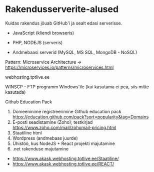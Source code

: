 # Rakendusserverite-alused

Kuidas rakendus jõuab GitHub'i ja sealt edasi serverisse.

- JavaScript (kliendi browseris)

- PHP, NODEJS (serveris)

- Andmebaasi serverid (MySQL, MS SQL, MongoDB - NoSQL)

Pattern: Microservice Architecture -> https://microservices.io/patterns/microservices.html

webhosting.tptlive.ee

WINSCP - FTP programm Windows'ile (kui kasutama ei pea, siis mitte kasutada)

Github Education Pack

1. Domeeninime registreerimine Github education pack https://education.github.com/pack?sort=popularity&tag=Domains  
2. E-posti seadistamine (Zoho); testkirjad https://www.zoho.com/mail/zohomail-pricing.html  
3. Staatiline html
4. Wordpress (andmebaas juurde)
5. Ühistöö, kus NodeJS + React projekti majutamine
6. .net rakenduse majutamine

- https://www.akask.webhosting.tptlive.ee/Staatiline/
- https://www.akask.webhosting.tptlive.ee/REACT/

